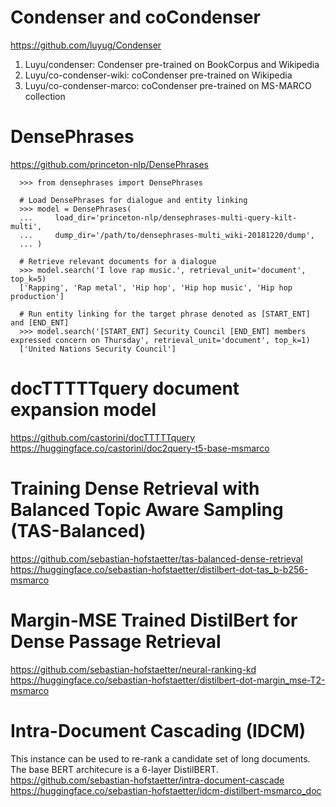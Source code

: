 # Condenser and coCondenser

  https://github.com/luyug/Condenser
  
  1.  Luyu/condenser: Condenser pre-trained on BookCorpus and Wikipedia
  2.  Luyu/co-condenser-wiki: coCondenser pre-trained on Wikipedia
  3.  Luyu/co-condenser-marco: coCondenser pre-trained on MS-MARCO collection

# DensePhrases

  https://github.com/princeton-nlp/DensePhrases
  
      >>> from densephrases import DensePhrases

      # Load DensePhrases for dialogue and entity linking
      >>> model = DensePhrases(
      ...     load_dir='princeton-nlp/densephrases-multi-query-kilt-multi',
      ...     dump_dir='/path/to/densephrases-multi_wiki-20181220/dump',
      ... )

      # Retrieve relevant documents for a dialogue
      >>> model.search('I love rap music.', retrieval_unit='document', top_k=5)
      ['Rapping', 'Rap metal', 'Hip hop', 'Hip hop music', 'Hip hop production']

      # Run entity linking for the target phrase denoted as [START_ENT] and [END_ENT]
      >>> model.search('[START_ENT] Security Council [END_ENT] members expressed concern on Thursday', retrieval_unit='document', top_k=1)
      ['United Nations Security Council']
      
# docTTTTTquery document expansion model
  https://github.com/castorini/docTTTTTquery
  https://huggingface.co/castorini/doc2query-t5-base-msmarco

# Training Dense Retrieval with Balanced Topic Aware Sampling (TAS-Balanced)
  https://github.com/sebastian-hofstaetter/tas-balanced-dense-retrieval
  https://huggingface.co/sebastian-hofstaetter/distilbert-dot-tas_b-b256-msmarco
  
# Margin-MSE Trained DistilBert for Dense Passage Retrieval
  https://github.com/sebastian-hofstaetter/neural-ranking-kd
  https://huggingface.co/sebastian-hofstaetter/distilbert-dot-margin_mse-T2-msmarco
  
# Intra-Document Cascading (IDCM)
This instance can be used to re-rank a candidate set of long documents. The base BERT architecure is a 6-layer DistilBERT.
  https://github.com/sebastian-hofstaetter/intra-document-cascade
  https://huggingface.co/sebastian-hofstaetter/idcm-distilbert-msmarco_doc
  
